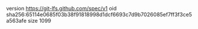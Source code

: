 version https://git-lfs.github.com/spec/v1
oid sha256:65114e0685f03b38f91818998d1dcf6693c7d9b7026085ef7ff3f3ce5a563afe
size 1099

